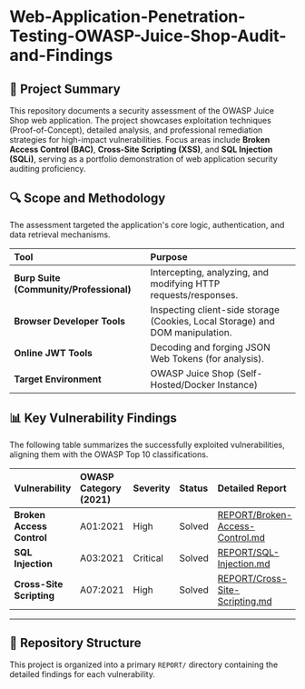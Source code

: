# Web-Application-Penetration-Testing-OWASP-Juice-Shop-Audit-and-Findings

## 🎯 Project Summary

This repository documents a security assessment of the OWASP Juice Shop web application. The project showcases exploitation techniques (Proof-of-Concept), detailed analysis, and professional remediation strategies for high-impact vulnerabilities. Focus areas include **Broken Access Control (BAC)**, **Cross-Site Scripting (XSS)**, and **SQL Injection (SQLi)**, serving as a portfolio demonstration of web application security auditing proficiency.

## 🔍 Scope and Methodology

The assessment targeted the application's core logic, authentication, and data retrieval mechanisms.

| Tool | Purpose |
| :--- | :--- |
| **Burp Suite (Community/Professional)** | Intercepting, analyzing, and modifying HTTP requests/responses. |
| **Browser Developer Tools** | Inspecting client-side storage (Cookies, Local Storage) and DOM manipulation. |
| **Online JWT Tools** | Decoding and forging JSON Web Tokens (for analysis). |
| **Target Environment** | OWASP Juice Shop (Self-Hosted/Docker Instance) |

## 📊 Key Vulnerability Findings

The following table summarizes the successfully exploited vulnerabilities, aligning them with the OWASP Top 10 classifications.

| Vulnerability | OWASP Category (2021) | Severity | Status | Detailed Report |
| :--- | :--- | :--- | :--- | :--- |
| **Broken Access Control** | A01:2021 | High | Solved | [REPORT/Broken-Access-Control.md](REPORT/Broken-Access-Control.md) |
| **SQL Injection** | A03:2021 | Critical | Solved | [REPORT/SQL-Injection.md](REPORT-SQL-Injection.md) |
| **Cross-Site Scripting** | A07:2021 | High | Solved | [REPORT/Cross-Site-Scripting.md](REPORT/Cross-Site-Scripting.md) |

---

## 📁 Repository Structure

This project is organized into a primary `REPORT/` directory containing the detailed findings for each vulnerability.

